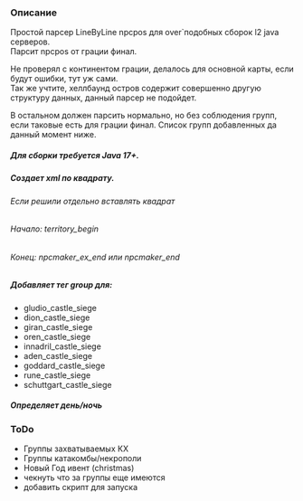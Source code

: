 ### Описание
Простой парсер LineByLine npcpos для over`подобных сборок l2 java серверов.\
Парсит npcpos от грации финал.

Не проверял с континентом грации, делалось для основной карты, если будут ошибки, тут уж сами.\
Так же учтите, хеллбаунд остров содержит совершенно другую структуру данных, данный парсер не подойдет. 

В остальном должен парсить нормально, но без соблюдения групп, если таковые есть для грации финал. Список групп добавленных да данный момент ниже.

##### Для сборки требуется Java 17+.

##### Создает xml по квадрату.

###### Если решили отдельно вставлять квадрат
###### Начало: territory_begin
###### Конец: npcmaker_ex_end или npcmaker_end

##### Добавляет тег group для:
- gludio_castle_siege
- dion_castle_siege
- giran_castle_siege
- oren_castle_siege
- innadril_castle_siege
- aden_castle_siege
- goddard_castle_siege
- rune_castle_siege
- schuttgart_castle_siege

##### Определяет день/ночь

### ToDo
- Группы захватываемых КХ
- Группы катакомбы/некрополи
- Новый Год ивент (christmas)
- чекнуть что за группы еще имеются
- добавить скрипт для запуска